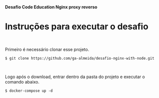**Desafio Code Education Nginx proxy reverso**

<h1>Instruções para executar o desafio</h1>

</br>
<p>Primeiro é necessário clonar esse projeto.</p>
<pre>
<code>$ git clone https://github.com/ga-almeida/desafio-nginx-with-node.git</code>
</pre>

</br>
<p>Logo após o download, entrar dentro da pasta do projeto e executar o comando abaixo.</p>
<pre>
<code>$ docker-compose up -d</code>
</pre>